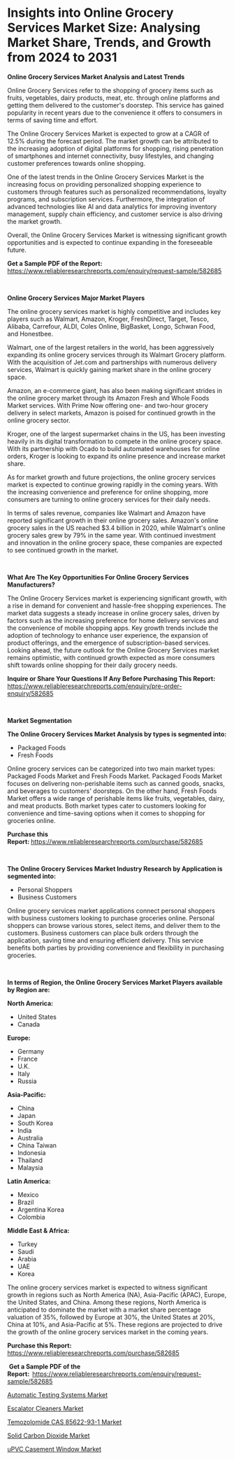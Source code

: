 <p><h1>Insights into Online Grocery Services Market Size: Analysing Market Share, Trends, and Growth from 2024 to 2031</h1></p><p><strong>Online Grocery Services Market Analysis and Latest Trends</strong></p>
<p><p>Online Grocery Services refer to the shopping of grocery items such as fruits, vegetables, dairy products, meat, etc. through online platforms and getting them delivered to the customer's doorstep. This service has gained popularity in recent years due to the convenience it offers to consumers in terms of saving time and effort.</p><p>The Online Grocery Services Market is expected to grow at a CAGR of 12.5% during the forecast period. The market growth can be attributed to the increasing adoption of digital platforms for shopping, rising penetration of smartphones and internet connectivity, busy lifestyles, and changing customer preferences towards online shopping.</p><p>One of the latest trends in the Online Grocery Services Market is the increasing focus on providing personalized shopping experience to customers through features such as personalized recommendations, loyalty programs, and subscription services. Furthermore, the integration of advanced technologies like AI and data analytics for improving inventory management, supply chain efficiency, and customer service is also driving the market growth.</p><p>Overall, the Online Grocery Services Market is witnessing significant growth opportunities and is expected to continue expanding in the foreseeable future.</p></p>
<p><strong>Get a Sample PDF of the Report:&nbsp;</strong> <a href="https://www.reliableresearchreports.com/enquiry/request-sample/582685">https://www.reliableresearchreports.com/enquiry/request-sample/582685</a></p>
<p>&nbsp;</p>
<p><strong>Online Grocery Services Major Market Players</strong></p>
<p><p>The online grocery services market is highly competitive and includes key players such as Walmart, Amazon, Kroger, FreshDirect, Target, Tesco, Alibaba, Carrefour, ALDI, Coles Online, BigBasket, Longo, Schwan Food, and Honestbee.</p><p>Walmart, one of the largest retailers in the world, has been aggressively expanding its online grocery services through its Walmart Grocery platform. With the acquisition of Jet.com and partnerships with numerous delivery services, Walmart is quickly gaining market share in the online grocery space.</p><p>Amazon, an e-commerce giant, has also been making significant strides in the online grocery market through its Amazon Fresh and Whole Foods Market services. With Prime Now offering one- and two-hour grocery delivery in select markets, Amazon is poised for continued growth in the online grocery sector.</p><p>Kroger, one of the largest supermarket chains in the US, has been investing heavily in its digital transformation to compete in the online grocery space. With its partnership with Ocado to build automated warehouses for online orders, Kroger is looking to expand its online presence and increase market share.</p><p>As for market growth and future projections, the online grocery services market is expected to continue growing rapidly in the coming years. With the increasing convenience and preference for online shopping, more consumers are turning to online grocery services for their daily needs.</p><p>In terms of sales revenue, companies like Walmart and Amazon have reported significant growth in their online grocery sales. Amazon's online grocery sales in the US reached $3.4 billion in 2020, while Walmart's online grocery sales grew by 79% in the same year. With continued investment and innovation in the online grocery space, these companies are expected to see continued growth in the market.</p></p>
<p>&nbsp;</p>
<p><strong>What Are The Key Opportunities For Online Grocery Services Manufacturers?</strong></p>
<p><p>The Online Grocery Services market is experiencing significant growth, with a rise in demand for convenient and hassle-free shopping experiences. The market data suggests a steady increase in online grocery sales, driven by factors such as the increasing preference for home delivery services and the convenience of mobile shopping apps. Key growth trends include the adoption of technology to enhance user experience, the expansion of product offerings, and the emergence of subscription-based services. Looking ahead, the future outlook for the Online Grocery Services market remains optimistic, with continued growth expected as more consumers shift towards online shopping for their daily grocery needs.</p></p>
<p><strong>Inquire or Share Your Questions If Any Before Purchasing This Report:</strong> <a href="https://www.reliableresearchreports.com/enquiry/pre-order-enquiry/582685">https://www.reliableresearchreports.com/enquiry/pre-order-enquiry/582685</a></p>
<p>&nbsp;</p>
<p><strong>Market Segmentation</strong></p>
<p><strong>The Online Grocery Services Market Analysis by types is segmented into:</strong></p>
<p><ul><li>Packaged Foods</li><li>Fresh Foods</li></ul></p>
<p><p>Online grocery services can be categorized into two main market types: Packaged Foods Market and Fresh Foods Market. Packaged Foods Market focuses on delivering non-perishable items such as canned goods, snacks, and beverages to customers' doorsteps. On the other hand, Fresh Foods Market offers a wide range of perishable items like fruits, vegetables, dairy, and meat products. Both market types cater to customers looking for convenience and time-saving options when it comes to shopping for groceries online.</p></p>
<p><strong>Purchase this Report:&nbsp;</strong><a href="https://www.reliableresearchreports.com/purchase/582685">https://www.reliableresearchreports.com/purchase/582685</a></p>
<p>&nbsp;</p>
<p><strong>The Online Grocery Services Market Industry Research by Application is segmented into:</strong></p>
<p><ul><li>Personal Shoppers</li><li>Business Customers</li></ul></p>
<p><p>Online grocery services market applications connect personal shoppers with business customers looking to purchase groceries online. Personal shoppers can browse various stores, select items, and deliver them to the customers. Business customers can place bulk orders through the application, saving time and ensuring efficient delivery. This service benefits both parties by providing convenience and flexibility in purchasing groceries.</p></p>
<p>&nbsp;</p>
<p><strong>In terms of Region, the Online Grocery Services Market Players available by Region are:</strong></p>
<p>
    <p> <strong> North America: </strong>
        <ul>
            <li>United States</li>
            <li>Canada</li>
        </ul>
        </p> 
    <p> <strong> Europe: </strong>
        <ul>
            <li>Germany</li>
            <li>France</li>
            <li>U.K.</li>
            <li>Italy</li>
            <li>Russia</li>
        </ul>
        </p> 
    <p> <strong> Asia-Pacific: </strong>
        <ul>
            <li>China</li>
            <li>Japan</li>
            <li>South Korea</li>
            <li>India</li>
            <li>Australia</li>
            <li>China Taiwan</li>
            <li>Indonesia</li>
            <li>Thailand</li>
            <li>Malaysia</li>
        </ul>
        </p> 
    <p> <strong> Latin America: </strong>
        <ul>
            <li>Mexico</li>
            <li>Brazil</li>
            <li>Argentina Korea</li>
            <li>Colombia</li>
        </ul>
        </p> 
    <p> <strong> Middle East & Africa: </strong>
        <ul>
            <li>Turkey</li>
            <li>Saudi</li>
            <li>Arabia</li>
            <li>UAE</li>
            <li>Korea</li>
        </ul>
    </p>
    </p>
<p><p>The online grocery services market is expected to witness significant growth in regions such as North America (NA), Asia-Pacific (APAC), Europe, the United States, and China. Among these regions, North America is anticipated to dominate the market with a market share percentage valuation of 35%, followed by Europe at 30%, the United States at 20%, China at 10%, and Asia-Pacific at 5%. These regions are projected to drive the growth of the online grocery services market in the coming years.</p></p>
<p><strong>Purchase this Report: </strong><a href="https://www.reliableresearchreports.com/purchase/582685">https://www.reliableresearchreports.com/purchase/582685</a></p>
<p>&nbsp;<strong>Get a Sample PDF of the Report:&nbsp;&nbsp;</strong><a href="https://www.reliableresearchreports.com/enquiry/request-sample/582685">https://www.reliableresearchreports.com/enquiry/request-sample/582685</a></p>
<p><strong></strong></p>
<p><p><a href="https://issuu.com/reportprime-2/docs/automatic-testing-systems-market-size-2030.pptx">Automatic Testing Systems Market</a></p><p><a href="https://github.com/RoccoManning/Market-Research-Report-List-3/blob/main/escalator-cleaners-market.md">Escalator Cleaners Market</a></p><p><a href="https://github.com/gulaimolin/Market-Research-Report-List-3/blob/main/temozolomide-cas-85622-93-1-market.md">Temozolomide CAS 85622-93-1 Market</a></p><p><a href="https://issuu.com/reportprime-2/docs/solid-carbon-dioxide-market-size-2030.pptx">Solid Carbon Dioxide Market</a></p><p><a href="https://github.com/edytherolanlouisejk1miz0wig/Market-Research-Report-List-1/blob/main/upvc-casement-window-market.md">uPVC Casement Window Market</a></p></p>